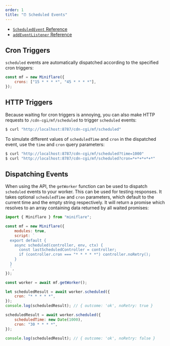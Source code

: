 ```yaml
---
order: 1
title: "⏰ Scheduled Events"
---
```


- [`ScheduledEvent` Reference](/workers/runtime-apis/scheduled-event)
- [`addEventListener` Reference](/workers/runtime-apis/add-event-listener)

## Cron Triggers

`scheduled` events are automatically dispatched according to the specified cron
triggers:

```js
const mf = new Miniflare({
	crons: ["15 * * * *", "45 * * * *"],
});
```

## HTTP Triggers

Because waiting for cron triggers is annoying, you can also make HTTP requests
to `/cdn-cgi/mf/scheduled` to trigger `scheduled` events:

```sh
$ curl "http://localhost:8787/cdn-cgi/mf/scheduled"
```

To simulate different values of `scheduledTime` and `cron` in the dispatched
event, use the `time` and `cron` query parameters:

```sh
$ curl "http://localhost:8787/cdn-cgi/mf/scheduled?time=1000"
$ curl "http://localhost:8787/cdn-cgi/mf/scheduled?cron=*+*+*+*+*"
```

## Dispatching Events

When using the API, the `getWorker` function can be used to dispatch
`scheduled` events to your worker. This can be used for testing responses. It
takes optional `scheduledTime` and `cron` parameters, which default to the
current time and the empty string respectively. It will return a promise which
resolves to an array containing data returned by all waited promises:

```js
import { Miniflare } from "miniflare";

const mf = new Miniflare({
	modules: true,
	script: `
  export default {
    async scheduled(controller, env, ctx) {
      const lastScheduledController = controller;
      if (controller.cron === "* * * * *") controller.noRetry();
    }
  }
  `,
});

const worker = await mf.getWorker();

let scheduledResult = await worker.scheduled({
	cron: "* * * * *",
});
console.log(scheduledResult); // { outcome: 'ok', noRetry: true }

scheduledResult = await worker.scheduled({
	scheduledTime: new Date(1000),
	cron: "30 * * * *",
});

console.log(scheduledResult); // { outcome: 'ok', noRetry: false }
```
